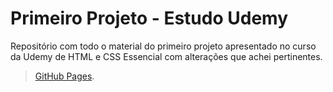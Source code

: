 # Primeiro Projeto - Estudo Udemy

Repositório com todo o material do primeiro projeto apresentado no curso da Udemy de HTML e CSS Essencial com alterações que achei pertinentes.

>[GitHub Pages](https://jeffersonleitef.github.io/PJ1_Estudo-Udemy_HTML-CSS-Essencial-Jeff/).
